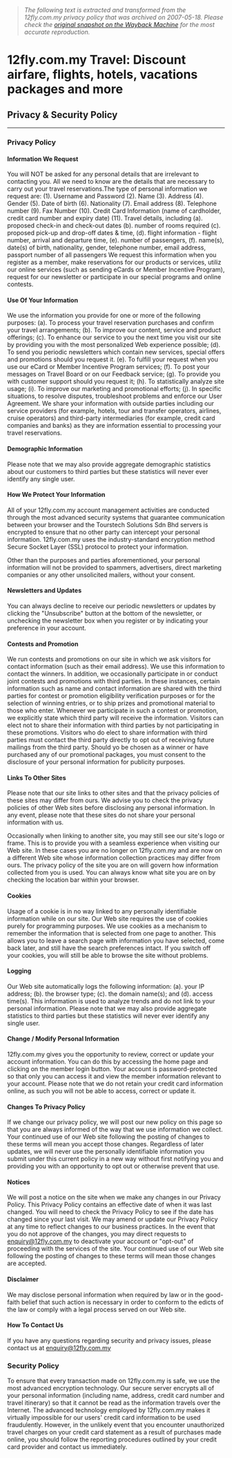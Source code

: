 > *The following text is extracted and transformed from the 12fly.com.my privacy policy that was archived on 2007-05-18. Please check the [original snapshot on the Wayback Machine](https://web.archive.org/web/20070518133122id_/http%3A//www.12fly.com.my/PrivacySecurity.aspx) for the most accurate reproduction.*

# 12fly.com.my Travel: Discount airfare, flights, hotels, vacations packages and more

## Privacy & Security Policy  
  
---  
  
### Privacy Policy  
  
#### Information We Request

You will NOT be asked for any personal details that are irrelevant to contacting you. All we need to know are the details that are necessary to carry out your travel reservations.The type of personal information we request are: (1). Username and Password (2). Name (3). Address (4). Gender (5). Date of birth (6). Nationality (7). Email address (8). Telephone number (9). Fax Number (10). Credit Card Information (name of cardholder, credit card number and expiry date) (11). Travel details, including (a). proposed check-in and check-out dates (b). number of rooms required (c). proposed pick-up and drop-off dates & time, (d). flight information - flight number, arrival and departure time, (e). number of passengers, (f). name(s), date(s) of birth, nationality, gender, telephone number, email address, passport number of all passengers We request this information when you register as a member, make reservations for our products or services, utiliz our online services (such as sending eCards or Member Incentive Program), request for our newsletter or participate in our special programs and online contests.  
  
#### Use Of Your Information

We use the information you provide for one or more of the following purposes: (a). To process your travel reservation purchases and confirm your travel arrangements; (b). To improve our content, service and product offerings; (c). To enhance our service to you the next time you visit our site by providing you with the most personalized Web experience possible; (d). To send you periodic newsletters which contain new services, special offers and promotions should you request it. (e). To fulfill your request when you use our eCard or Member Incentive Program services; (f). To post your messages on Travel Board or on our Feedback service; (g). To provide you with customer support should you request it; (h). To statistically analyze site usage; (i). To improve our marketing and promotional efforts; (j). In specific situations, to resolve disputes, troubleshoot problems and enforce our User Agreement. We share your information with outside parties including our service providers (for example, hotels, tour and transfer operators, airlines, cruise operators) and third-party intermediaries (for example, credit card companies and banks) as they are information essential to processing your travel reservations.  
  
#### Demographic Information

Please note that we may also provide aggregate demographic statistics about our customers to third parties but these statistics will never ever identify any single user.  
  
#### How We Protect Your Information

All of your 12fly.com.my account management activities are conducted through the most advanced security systems that guarantee communication between your browser and the Tourstech Solutions Sdn Bhd servers is encrypted to ensure that no other party can intercept your personal information. 12fly.com.my uses the industry-standard encryption method Secure Socket Layer (SSL) protocol to protect your information.

Other than the purposes and parties aforementioned, your personal information will not be provided to spammers, advertisers, direct marketing companies or any other unsolicited mailers, without your consent.  
  
#### Newsletters and Updates

You can always decline to receive our periodic newsletters or updates by clicking the "Unsubscribe" button at the bottom of the newsletter, or unchecking the newsletter box when you register or by indicating your preference in your account.  
  
#### Contests and Promotion

We run contests and promotions on our site in which we ask visitors for contact information (such as their email address). We use this information to contact the winners. In addition, we occasionally participate in or conduct joint contests and promotions with third parties. In these instances, certain information such as name and contact information are shared with the third parties for contest or promotion eligibility verification purposes or for the selection of winning entries, or to ship prizes and promotional material to those who enter. Whenever we participate in such a contest or promotion, we explicitly state which third party will receive the information. Visitors can elect not to share their information with third parties by not participating in these promotions. Visitors who do elect to share information with third parties must contact the third party directly to opt out of receiving future mailings from the third party. Should yo be chosen as a winner or have purchased any of our promotional packages, you must consent to the disclosure of your personal information for publicity purposes.  
  
#### Links To Other Sites

Please note that our site links to other sites and that the privacy policies of these sites may differ from ours. We advise you to check the privacy policies of other Web sites before disclosing any personal information. In any event, please note that these sites do not share your personal information with us. 

Occasionally when linking to another site, you may still see our site's logo or frame. This is to provide you with a seamless experience when visiting our Web site. In these cases you are no longer on 12fly.com.my and are now on a different Web site whose information collection practices may differ from ours. The privacy policy of the site you are on will govern how information collected from you is used. You can always know what site you are on by checking the location bar within your browser.  
  
#### Cookies

Usage of a cookie is in no way linked to any personally identifiable information while on our site. Our Web site requires the use of cookies purely for programming purposes. We use cookies as a mechanism to remember the information that is selected from one page to another. This allows you to leave a search page with information you have selected, come back later, and still have the search preferences intact. If you switch off your cookies, you will still be able to browse the site without problems.  
  
#### Logging

Our Web site automatically logs the following information: (a). your IP address; (b). the browser type; (c). the domain name(s); and (d). access time(s). This information is used to analyze trends and do not link to your personal information. Please note that we may also provide aggregate statistics to third parties but these statistics will never ever identify any single user.  
  
#### Change / Modify Personal Information

12fly.com.my gives you the opportunity to review, correct or update your account information. You can do this by accessing the home page and clicking on the member login button. Your account is password-protected so that only you can access it and view the member information relevant to your account. Please note that we do not retain your credit card information online, as such you will not be able to access, correct or update it.  
  
#### Changes To Privacy Policy

If we change our privacy policy, we will post our new policy on this page so that you are always informed of the way that we use information we collect. Your continued use of our Web site following the posting of changes to these terms will mean you accept those changes. Regardless of later updates, we will never use the personally identifiable information you submit under this current policy in a new way without first notifying you and providing you with an opportunity to opt out or otherwise prevent that use.  
  
#### Notices

We will post a notice on the site when we make any changes in our Privacy Policy. This Privacy Policy contains an effective date of when it was last changed. You will need to check the Privacy Policy to see if the date has changed since your last visit. We may amend or update our Privacy Policy at any time to reflect changes to our business practices. In the event that you do not approve of the changes, you may direct requests to enquiry@12fly.com.my to deactivate your account or "opt-out" of proceeding with the services of the site. Your continued use of our Web site following the posting of changes to these terms will mean those changes are accepted.  
  
#### Disclaimer

We may disclose personal information when required by law or in the good-faith belief that such action is necessary in order to conform to the edicts of the law or comply with a legal process served on our Web site.  
  
#### How To Contact Us

If you have any questions regarding security and privacy issues, please contact us at enquiry@12fly.com.my  
  
### Security Policy  
  
To ensure that every transaction made on 12fly.com.my is safe, we use the most advanced encryption technology. Our secure server encrypts all of your personal information (including name, address, credit card number and travel itinerary) so that it cannot be read as the information travels over the Internet. The advanced technology employed by 12fly.com.my makes it virtually impossible for our users' credit card information to be used fraudulently. However, in the unlikely event that you encounter unauthorized travel charges on your credit card statement as a result of purchases made online, you should follow the reporting procedures outlined by your credit card provider and contact us immediately. 

